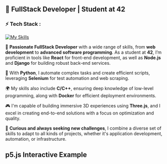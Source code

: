 ## 🚀 FullStack Developer | Student at **42**

### ⚡️ Tech Stack :

[![My Skills](https://skillicons.dev/icons?i=docker,c,cpp,linux,bash,react,threejs,nodejs,django,python,selenium)](https://skillicons.dev)

🔧 **Passionate FullStack Developer** with a wide range of skills, from **web development** to **advanced software programming**. As a student at **42**, I’m proficient in tools like **React** for front-end development, as well as **Node.js** and **Django** for building robust back-end services.

🐍 With **Python**, I automate complex tasks and create efficient scripts, leveraging **Selenium** for test automation and web scraping.

🌍 My skills also include **C/C++**, ensuring deep knowledge of low-level programming, along with **Docker** for efficient deployment environments.

🎮 I'm capable of building immersive 3D experiences using **Three.js**, and I excel in creating end-to-end solutions with a focus on optimization and quality.

🚀 **Curious and always seeking new challenges**, I combine a diverse set of skills to adapt to all kinds of projects, whether it's application development, automation, or infrastructure.


## p5.js Interactive Example

<script src="https://cdnjs.cloudflare.com/ajax/libs/p5.js/1.4.0/p5.js"></script>
<script>
function setup() {
    createCanvas(400, 400);
}

function draw() {
    background(220);
    ellipse(mouseX, mouseY, 50, 50);
}
</script>
